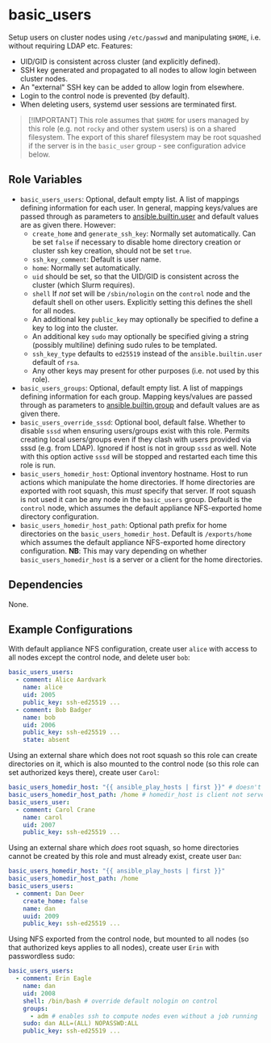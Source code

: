 
basic_users
===========

Setup users on cluster nodes using `/etc/passwd` and manipulating `$HOME`, i.e.
without requiring LDAP etc. Features:
- UID/GID is consistent across cluster (and explicitly defined).
- SSH key generated and propagated to all nodes to allow login between cluster nodes.
- An "external" SSH key can be added to allow login from elsewhere.
- Login to the control node is prevented (by default).
- When deleting users, systemd user sessions are terminated first.

> [!IMPORTANT] This role assumes that `$HOME` for users managed by this role 
(e.g. not `rocky` and other system users) is on a shared filesystem. The export
of this sharef filesystem may be root squashed if the server is in the
`basic_user` group - see configuration advice below.

Role Variables
--------------

- `basic_users_users`: Optional, default empty list. A list of mappings defining information for each user. In general, mapping keys/values are passed through as parameters to [ansible.builtin.user](https://docs.ansible.com/ansible/latest/collections/ansible/builtin/user_module.html) and default values are as given there. However:
  - `create_home` and `generate_ssh_key`: Normally set automatically. Can be
    set `false` if necessary to disable home directory creation or cluster ssh
    key creation, should not be set `true`.
  - `ssh_key_comment`: Default is user name.
  - `home`: Normally set automatically.
  - `uid` should be set, so that the UID/GID is consistent across the cluster
    (which Slurm requires).
  - `shell` If *not* set will be `/sbin/nologin` on the `control` node and the
     default shell on other users. Explicitly setting this defines the shell for
     all nodes.
  - An additional key `public_key` may optionally be specified to define a key to log into the cluster.
  - An additional key `sudo` may optionally be specified giving a string (possibly multiline) defining sudo rules to be templated.
  - `ssh_key_type` defaults to `ed25519` instead of the `ansible.builtin.user` default of `rsa`.
  - Any other keys may present for other purposes (i.e. not used by this role).
- `basic_users_groups`: Optional, default empty list. A list of mappings defining information for each group. Mapping keys/values are passed through as parameters to [ansible.builtin.group](https://docs.ansible.com/ansible/latest/collections/ansible/builtin/group_module.html) and default values are as given there.
- `basic_users_override_sssd`: Optional bool, default false. Whether to disable `sssd` when ensuring users/groups exist with this role. Permits creating local users/groups even if they clash with users provided via sssd (e.g. from LDAP). Ignored if host is not in group `sssd` as well. Note with this option active `sssd` will be stopped and restarted each time this role is run.
- `basic_users_homedir_host`: Optional inventory hostname. Host to run actions
  which manipulate the home directories. If home directories are exported with
  root squash, this *must* specify that server. If root squash is not used it
  can be any node in the `basic_users` group. Default is the `control` node,
  which assumes the default appliance NFS-exported home directory configuration.
- `basic_users_homedir_host_path`: Optional path prefix for home directories on
   the `basic_users_homedir_host`. Default is `/exports/home` which assumes the
   default appliance NFS-exported home directory configuration. **NB**: This may
   vary depending on whether
   `basic_users_homedir_host` is a server or a client for the home directories.

Dependencies
------------

None.

Example Configurations
----------------------

With default appliance NFS configuration, create user `alice` with access
to all nodes except the control node, and delete user `bob`:

```yaml
basic_users_users:
  - comment: Alice Aardvark
    name: alice
    uid: 2005
    public_key: ssh-ed25519 ...
  - comment: Bob Badger
    name: bob
    uid: 2006
    public_key: ssh-ed25519 ...
    state: absent
```

Using an external share which does not root squash so this role can create
directories on it, which is also mounted to the control node (so this role can
set authorized keys there), create user `Carol`:

```yaml
basic_users_homedir_host: "{{ ansible_play_hosts | first }}" # doesn't matter which host is used
basic_users_homedir_host_path: /home # homedir_host is client not server
basic_users_user:
  - comment: Carol Crane
    name: carol
    uid: 2007
    public_key: ssh-ed25519 ...
```

Using an external share which *does* root squash, so home directories cannot be
created by this role and must already exist, create user `Dan`:

```yaml
basic_users_homedir_host: "{{ ansible_play_hosts | first }}"
basic_users_homedir_host_path: /home
basic_users_users:
  - comment: Dan Deer
    create_home: false
    name: dan
    uuid: 2009
    public_key: ssh-ed25519 ...
```

Using NFS exported from the control node, but mounted to all nodes (so that
authorized keys applies to all nodes), create user `Erin` with passwordless sudo:

```yaml
basic_users_users:
  - comment: Erin Eagle
    name: dan
    uid: 2008
    shell: /bin/bash # override default nologin on control
    groups:
      - adm # enables ssh to compute nodes even without a job running
    sudo: dan ALL=(ALL) NOPASSWD:ALL
    public_key: ssh-ed25519 ...
```
